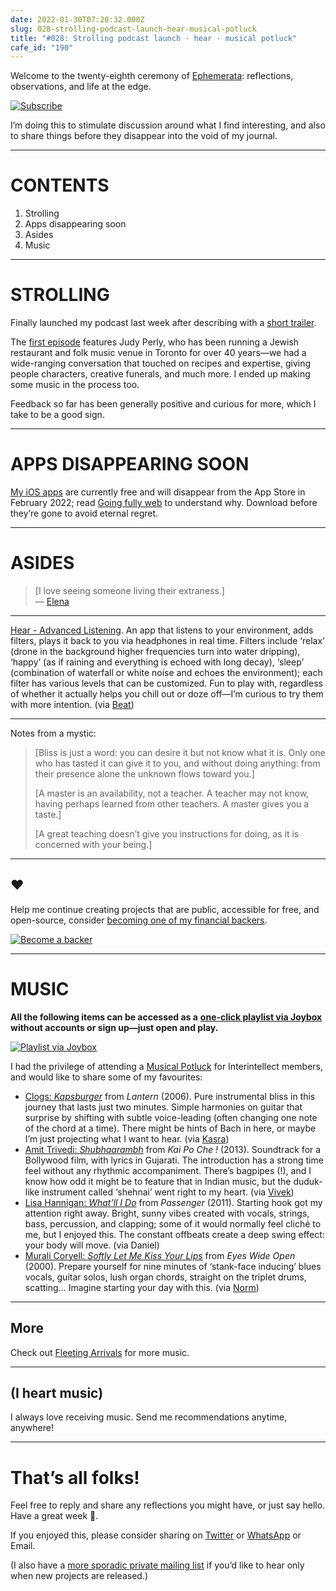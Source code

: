 ```yaml
---
date: 2022-01-30T07:20:32.000Z
slug: 028-strolling-podcast-launch-hear-musical-potluck
title: "#028: Strolling podcast launch · hear · musical potluck"
cafe_id: "190"
---
```

Welcome to the twenty-eighth ceremony of [Ephemerata](https://rosano.ca/ephemerata): reflections, observations, and life at the edge.

[![Subscribe](https://static.rosano.ca/_shared/_RCSSubscribeButton.svg)](https://rosano.ca/ephemerata)

I’m doing this to stimulate discussion around what I find interesting, and also to share things before they disappear into the void of my journal.

---

# CONTENTS

1. Strolling
2. Apps disappearing soon
3. Asides
4. Music

---

# STROLLING

Finally launched my podcast last week after describing with a [short trailer](https://strolling.rosano.ca/0000).

The [first episode](https://strolling.rosano.ca/0001) features Judy Perly, who has been running a Jewish restaurant and folk music venue in Toronto for over 40 years—we had a wide-ranging conversation that touched on recipes and expertise, giving people characters, creative funerals, and much more. I ended up making some music in the process too.

Feedback so far has been generally positive and curious for more, which I take to be a good sign.

---

# APPS DISAPPEARING SOON

[My iOS apps](https://apps.apple.com/us/developer/rcreativ/id356609408) are currently free and will disappear from the App Store in February 2022; read [Going fully web](https://ephemerata.rosano.ca/01fmeehzvr3n9q0rkrnf7y2d5c/) to understand why. Download before they’re gone to avoid eternal regret.

---

# ASIDES

> \[I love seeing someone living their extraness.\]  
> — [Elena](https://www.elenastoodley.net)

---

[Hear - Advanced Listening](https://apps.apple.com/us/app/hear-advanced-listening/id1087530357). An app that listens to your environment, adds filters, plays it back to you via headphones in real time. Filters include ‘relax’ (drone in the background higher frequencies turn into water dripping), ‘happy’ (as if raining and everything is echoed with long decay), ‘sleep’ (combination of waterfall or white noise and echoes the environment); each filter has various levels that can be customized. Fun to play with, regardless of whether it actually helps you chill out or doze off—I’m curious to try them with more intention. (via [Beat](https://beatrixe.space))

---

Notes from a mystic:

> \[Bliss is just a word: you can desire it but not know what it is. Only one who has tasted it can give it to you, and without doing anything: from their presence alone the unknown flows toward you.\]  
>  
> \[A master is an availability, not a teacher. A teacher may not know, having perhaps learned from other teachers. A master gives you a taste.\]  
>  
> \[A great teaching doesn’t give you instructions for doing, as it is concerned with your being.\]

---

## ❤️

Help me continue creating projects that are public, accessible for free, and open-source, consider [becoming one of my financial backers](https://rosano.ca/back).

[![Become a backer](https://static.rosano.ca/_shared/_RCSBackButton.svg)](https://rosano.ca/back)

---

# MUSIC

**All the following items can be accessed as a** [**one-click playlist via Joybox**](https://go.rosano.ca/ephemerata-028-music) **without accounts or sign up—just open and play.**

[![Playlist via Joybox](https://static.rosano.ca/joybox/_JBXPlaylistButton.svg)](https://go.rosano.ca/ephemerata-028-music)

I had the privilege of attending a [Musical Potluck](https://interintellect.com/salon/musical-potluck-beginnings/) for Interintellect members, and would like to share some of my favourites:

* [Clogs: _Kapsburger_](https://www.youtube.com/watch?v=WdxmCRYuNDM) from _Lantern_ (2006). Pure instrumental bliss in this journey that lasts just two minutes. Simple harmonies on guitar that surprise by shifting with subtle voice-leading (often changing one note of the chord at a time). There might be hints of Bach in here, or maybe I’m just projecting what I want to hear. (via [Kasra](https://twitter.com/KasraKaley))
* [Amit Trivedi: _Shubhaarambh_](https://www.youtube.com/watch?v=7DpA6Imc97M) from _Kai Po Che !_ (2013). Soundtrack for a Bollywood film, with lyrics in Gujarati. The introduction has a strong time feel without any rhythmic accompaniment. There’s bagpipes (!), and I know how odd it might be to feature that in Indian music, but the duduk-like instrument called ‘shehnai’ went right to my heart. (via [Vivek](https://twitter.com/vivekt17))
* [Lisa Hannigan: _What’ll I Do_](https://www.youtube.com/watch?v=TvwJMa5b1Qg&t=2s) from _Passenger_ (2011). Starting hook got my attention right away. Bright, sunny vibes created with vocals, strings, bass, percussion, and clapping; some of it would normally feel cliché to me, but I enjoyed this. The constant offbeats create a deep swing effect: your body will move. (via Daniel)
* [Murali Coryell: _Softly Let Me Kiss Your Lips_](https://www.youtube.com/watch?v=GuLptKfRedQ) from _Eyes Wide Open_ (2000). Prepare yourself for nine minutes of ‘stank-face inducing’ blues vocals, guitar solos, lush organ chords, straight on the triplet drums, scatting… Imagine starting your day with this. (via [Norm](https://twitter.com/NormanChella))

---

## More

Check out [Fleeting Arrivals](https://fleetingarrivals.rosano.ca/tagged/sound) for more music.

---

## (I heart music)

I always love receiving music. Send me recommendations anytime, anywhere!

---

# That’s all folks!

Feel free to reply and share any reflections you might have, or just say hello. Have a great week 🙂.

If you enjoyed this, please consider sharing on [Twitter](https://twitter.com/intent/tweet?url=https%3A%2F%2Fcafe.rosano.ca%2Ft%2F190&text=%23Ephemerata%20028%3A%20Strolling%20podcast%20launch%20%E2%80%A2%20hear%20%E2%80%A2%20musical%20potluck) or [WhatsApp](https://api.whatsapp.com/send?text=Ephemerata%20%23028%3A%20Strolling%20podcast%20launch%20%E2%80%A2%20hear%20%E2%80%A2%20musical%20potluck%20https%3A%2F%2Fcafe.rosano.ca%2Ft%2F190) or Email.

(I also have a [more sporadic private mailing list](https://rosano.ca/list) if you’d like to hear only when new projects are released.)
